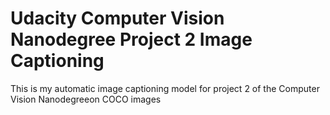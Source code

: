 # Udacity Computer Vision Nanodegree Project 2 Image Captioning 
This is my automatic image captioning model for project 2 of the Computer Vision Nanodegreeon COCO images
